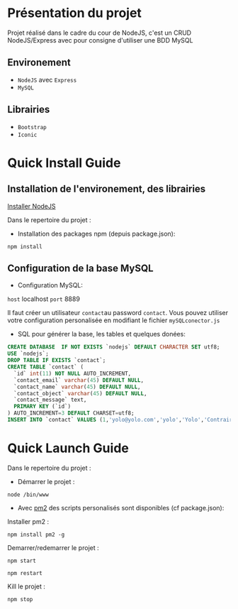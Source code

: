 # Présentation du projet

Projet réalisé dans le cadre du cour de NodeJS, c'est un CRUD NodeJS/Express avec pour consigne d'utiliser une BDD MySQL

## Environement

* `NodeJS` avec `Express`
* `MySQL`

## Librairies

* `Bootstrap`
* `Iconic`

# Quick Install Guide

## Installation de l'environement, des librairies

[Installer NodeJS](https://nodejs.org)

Dans le repertoire du projet :

* Installation des packages npm (depuis package.json):

```
npm install
```

## Configuration de la base MySQL

* Configuration MySQL:

`host` localhost
`port` 8889

Il faut créer un utilisateur `contact`au password `contact`.
Vous pouvez utiliser votre configuration personalisée en modifiant le fichier `mySQLconector.js`

* SQL pour générer la base, les tables et quelques donées:

```sql
CREATE DATABASE  IF NOT EXISTS `nodejs` DEFAULT CHARACTER SET utf8;
USE `nodejs`;
DROP TABLE IF EXISTS `contact`;
CREATE TABLE `contact` (
  `id` int(11) NOT NULL AUTO_INCREMENT,
  `contact_email` varchar(45) DEFAULT NULL,
  `contact_name` varchar(45) DEFAULT NULL,
  `contact_object` varchar(45) DEFAULT NULL,
  `contact_message` text,
  PRIMARY KEY (`id`)
) AUTO_INCREMENT=3 DEFAULT CHARSET=utf8;
INSERT INTO `contact` VALUES (1,'yolo@yolo.com','yolo','Yolo','Contrairement à une opinion répandue, le Lorem Ipsum n\'est pas simplement du texte aléatoire. Il trouve ses racines dans une oeuvre de la littérature latine classique datant de 45 av. J.-C., le rendant vieux de 2000 ans. Un professeur du Hampden-Sydney College, en Virginie, s\'est intéressé à un des mots latins les plus obscurs, consectetur, extrait d\'un passage du Lorem Ipsum, et en étudiant tous les usages de ce mot dans la littérature classique, découvrit la source incontestable du Lorem Ipsum. Il provient en fait des sections 1.10.32 et 1.10.33 du \"De Finibus Bonorum et Malorum\" (Des Suprêmes Biens et des Suprêmes Maux) de Cicéron. Cet ouvrage, très populaire pendant la Renaissance, est un traité sur la théorie de l\'éthique. Les premières lignes du Lorem Ipsum, \"Lorem ipsum dolor sit amet...\", proviennent de la section 1.10.32.\r\n\r\nL\'extrait standard de Lorem Ipsum utilisé depuis le XVIè siècle est reproduit ci-dessous pour les curieux. Les sections 1.10.32 et 1.10.33 du \"De Finibus Bonorum et Malorum\" de Cicéron sont aussi reproduites dans leur version originale, accompagnée de la traduction anglaise de H. Rackham (1914).'),(2,'test@mail.com','testMan','test','zeoi,fdzeinzfijndie,eozxzlx^plcs^dpc;oi,nezijndze');
```

# Quick Launch Guide

Dans le repertoire du projet :

* Démarrer le projet :

```
node /bin/www
```

* Avec [pm2](http://pm2.keymetrics.io/) des scripts personalisés sont disponibles (cf package.json):

Installer pm2 :

```
npm install pm2 -g
```

Demarrer/redemarrer le projet :

```
npm start
```
```
npm restart
```

Kill le projet :

```
npm stop
```
